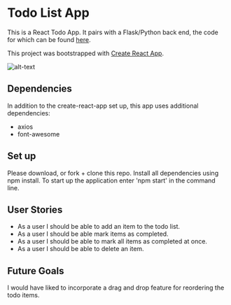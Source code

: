 # Todo List App

This is a React Todo App. It pairs with a Flask/Python back end, the code for which can be found [here](https://github.com/alessapm/todo_py_api).

This project was bootstrapped with [Create React App](https://github.com/facebookincubator/create-react-app).

![alt-text](https://i.imgur.com/Fof8ClB.png)

## Dependencies

In addition to the create-react-app set up, this app uses additional dependencies:
* axios
* font-awesome

## Set up

Please download, or fork + clone this repo. Install all dependencies using npm install. To start up the application enter 'npm start' in the command line. 

## User Stories
* As a user I should be able to add an item to the todo list.
* As a user I should be able mark items as completed.
* As a user I should be able to mark all items as completed at once. 
* As a user I should be able to delete an item. 


## Future Goals

I would have liked to incorporate a drag and drop feature for reordering the todo items. 
